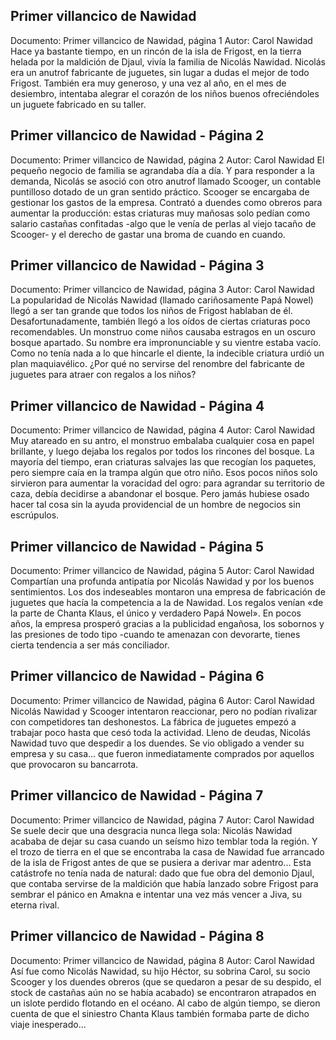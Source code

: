 ## Primer villancico de Nawidad
Documento: Primer villancico de Nawidad, página 1
Autor: Carol Nawidad
Hace ya bastante tiempo, en un rincón de la isla de Frigost, en la tierra helada por la maldición de Djaul, vivía la familia de Nicolás Nawidad. Nicolás era un anutrof fabricante de juguetes, sin lugar a dudas el mejor de todo Frigost. También era muy generoso, y una vez al año, en el mes de desiembro, intentaba alegrar el corazón de los niños buenos ofreciéndoles un juguete fabricado en su taller.

## Primer villancico de Nawidad - Página 2
Documento: Primer villancico de Nawidad, página 2
Autor: Carol Nawidad
El pequeño negocio de familia se agrandaba día a día. Y para responder a la demanda, Nicolás se asoció con otro anutrof llamado Scooger, un contable puntilloso dotado de un gran sentido práctico. Scooger se encargaba de gestionar los gastos de la empresa. Contrató a duendes como obreros para aumentar la producción: estas criaturas muy mañosas solo pedían como salario castañas confitadas -algo que le venía de perlas al viejo tacaño de Scooger- y el derecho de gastar una broma de cuando en cuando.

## Primer villancico de Nawidad - Página 3
Documento: Primer villancico de Nawidad, página 3
Autor: Carol Nawidad
La popularidad de Nicolás Nawidad (llamado cariñosamente Papá Nowel) llegó a ser tan grande que todos los niños de Frigost hablaban de él. Desafortunadamente, también llegó a los oídos de ciertas criaturas poco recomendables.
Un monstruo come niños causaba estragos en un oscuro bosque apartado. Su nombre era impronunciable y su vientre estaba vacío. Como no tenía nada a lo que hincarle el diente, la indecible criatura urdió un plan maquiavélico. ¿Por qué no servirse del renombre del fabricante de juguetes para atraer con regalos a los niños?

## Primer villancico de Nawidad - Página 4
Documento: Primer villancico de Nawidad, página 4
Autor: Carol Nawidad
Muy atareado en su antro, el monstruo embalaba cualquier cosa en papel brillante, y luego dejaba los regalos por todos los rincones del bosque. La mayoría del tiempo, eran criaturas salvajes las que recogían los paquetes, pero siempre caía en la trampa algún que otro niño.
Esos pocos niños solo sirvieron para aumentar la voracidad del ogro: para agrandar su territorio de caza, debía decidirse a abandonar el bosque. Pero jamás hubiese osado hacer tal cosa sin la ayuda providencial de un hombre de negocios sin escrúpulos.

## Primer villancico de Nawidad - Página 5
Documento: Primer villancico de Nawidad, página 5
Autor: Carol Nawidad
Compartían una profunda antipatía por Nicolás Nawidad y por los buenos sentimientos. Los dos indeseables montaron una empresa de fabricación de juguetes que hacía la competencia a la de Nawidad. Los regalos venían «de la parte de Chanta Klaus, el único y verdadero Papá Nowel».
En pocos años, la empresa prosperó gracias a la publicidad engañosa, los sobornos y las presiones de todo tipo -cuando te amenazan con devorarte, tienes cierta tendencia a ser más conciliador.

## Primer villancico de Nawidad - Página 6
Documento: Primer villancico de Nawidad, página 6
Autor: Carol Nawidad
Nicolás Nawidad y Scooger intentaron reaccionar, pero no podían rivalizar con competidores tan deshonestos. La fábrica de juguetes empezó a trabajar poco hasta que cesó toda la actividad.
Lleno de deudas, Nicolás Nawidad tuvo que despedir a los duendes. Se vio obligado a vender su empresa y su casa... que fueron inmediatamente comprados por aquellos que provocaron su bancarrota.

## Primer villancico de Nawidad - Página 7
Documento: Primer villancico de Nawidad, página 7
Autor: Carol Nawidad
Se suele decir que una desgracia nunca llega sola: Nicolás Nawidad acababa de dejar su casa cuando un seísmo hizo temblar toda la región. Y el trozo de tierra en el que se encontraba la casa de Nawidad fue arrancado de la isla de Frigost antes de que se pusiera a derivar mar adentro... Esta catástrofe no tenía nada de natural: dado que fue obra del demonio Djaul, que contaba servirse de la maldición que había lanzado sobre Frigost para sembrar el pánico en Amakna e intentar una vez más vencer a Jiva, su eterna rival.

## Primer villancico de Nawidad - Página 8
Documento: Primer villancico de Nawidad, página 8
Autor: Carol Nawidad
Así fue como Nicolás Nawidad, su hijo Héctor, su sobrina Carol, su socio Scooger y los duendes obreros (que se quedaron a pesar de su despido, el stock de castañas aún no se había acabado) se encontraron atrapados en un islote perdido flotando en el océano. Al cabo de algún tiempo, se dieron cuenta de que el siniestro Chanta Klaus también formaba parte de dicho viaje inesperado...

